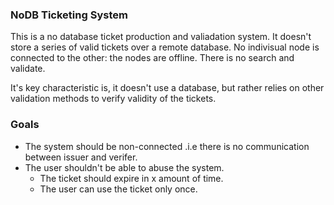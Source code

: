 
###  NoDB Ticketing System

This is a no database ticket production and valiadation system. It doesn't store a series of valid tickets over a remote database. No indivisual node is connected to the other: the nodes are offline. There is no search and validate. 

It's key characteristic is, it doesn't use a database, but rather relies on other validation methods to verify validity of the tickets.

### Goals
- The system should be non-connected .i.e there is no communication between issuer and verifer. 
- The user shouldn't be able to abuse the system.
    - The ticket should expire in x amount of time.
    - The user can use the ticket only once.
    

